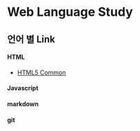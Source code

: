 # Web Language Study

## 언어 별 Link
#### HTML
* [HTML5 Common](/html/html5.md) 
#### Javascript
#### markdown
#### git